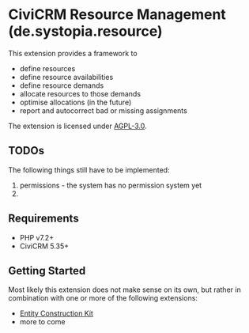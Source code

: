 # CiviCRM Resource Management (de.systopia.resource)

This extension provides a framework to 
* define resources
* define resource availabilities
* define resource demands
* allocate resources to those demands
* optimise allocations (in the future)
* report and autocorrect bad or missing assignments

The extension is licensed under [AGPL-3.0](LICENSE.txt).

## TODOs

The following things still have to be implemented:
1. permissions - the system has no permission system yet
2. 

## Requirements

* PHP v7.2+
* CiviCRM 5.35+

## Getting Started

Most likely this extension does not make sense on its own, but rather 
in combination with one or more of the following extensions:

* [Entity Construction Kit](https://github.com/systopia/de.systopia.eck)
* more to come